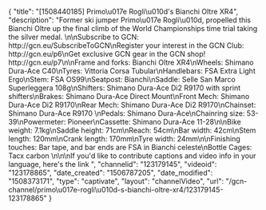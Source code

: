 {
    "title": "[1508440185] Primo\u017e Rogli\u010d's Bianchi Oltre XR4",
    "description": "Former ski jumper Primo\u017e Rogli\u010d, propelled this Bianchi Oltre up the final climb of the World Championships time trial taking the silver medal. \n\nSubscribe to GCN: http:\/\/gcn.eu\/SubscribeToGCN\nRegister your interest in the GCN Club: http:\/\/gcn.eu\/p6\nGet exclusive GCN gear in the GCN shop! http:\/\/gcn.eu\/p7\n\nFrame and forks: Bianchi Oltre XR4\nWheels: Shimano Dura-Ace C40\nTyres: Vittoria Corsa Tubular\nHandlebars: FSA Extra Light Ergo\nStem: FSA OS99\nSeatpost: Bianchi\nSaddle: Selle San Marco Superleggera 108g\nShifters: Shimano Dura-Ace Di2 R9170 with sprint shifters\nBrakes: Shimano Dura-Ace Direct Mount\nFront Mech: Shimano Dura-Ace Di2 R9170\nRear Mech: Shimano Dura-Ace Di2 R9170\nChainset: Shimano Dura-Ace R9170 \nPedals: Shimano Dura-Ace\nChainring size: 53-39\nPowermeter: Pioneer\nCassette: Shimano Dura-Ace 11-28\n\nBike weight: 7.1kg\nSaddle height: 71cm\nReach: 54cm\nBar width: 42cm\nStem length: 120mm\nCrank length: 170mm\nTyre width: 24mm\n\nFinishing touches: Bar tape, and bar ends are FSA in Bianchi celeste\nBottle Cages: Tacx carbon \n\n\nIf you'd like to contribute captions and video info in your language, here's the link ",
    "channelid": "123179145",
    "videoid": "123178865",
    "date_created": "1506787205",
    "date_modified": "1508373171",
    "type": "captivate",
    "layout": "channelVideo",
    "url": "\/gcn-channel\/primo\u017e-rogli\u010d-s-bianchi-oltre-xr4\/123179145-123178865"
}